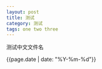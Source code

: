 ```yaml
---
layout: post
title: 测试
category: 测试
tags: one two three
---
```


测试中文文件名

{{page.date | date: "%Y-%m-%d"}}